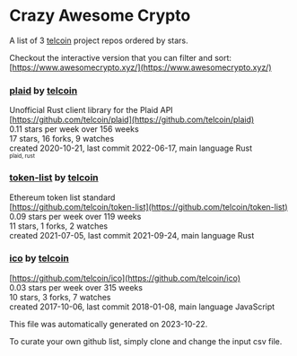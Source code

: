 # Crazy Awesome Crypto
A list of 3 [telcoin](https://github.com/telcoin) project repos ordered by stars.  

Checkout the interactive version that you can filter and sort: 
[https://www.awesomecrypto.xyz/](https://www.awesomecrypto.xyz/)  


### [plaid](https://github.com/telcoin/plaid) by [telcoin](https://github.com/telcoin)  
Unofficial Rust client library for the Plaid API  
[https://github.com/telcoin/plaid](https://github.com/telcoin/plaid)  
0.11 stars per week over 156 weeks  
17 stars, 16 forks, 9 watches  
created 2020-10-21, last commit 2022-06-17, main language Rust  
<sub><sup>plaid, rust</sup></sub>


### [token-list](https://github.com/telcoin/token-list) by [telcoin](https://github.com/telcoin)  
Ethereum token list standard  
[https://github.com/telcoin/token-list](https://github.com/telcoin/token-list)  
0.09 stars per week over 119 weeks  
11 stars, 1 forks, 2 watches  
created 2021-07-05, last commit 2021-09-24, main language Rust  


### [ico](https://github.com/telcoin/ico) by [telcoin](https://github.com/telcoin)  
  
[https://github.com/telcoin/ico](https://github.com/telcoin/ico)  
0.03 stars per week over 315 weeks  
10 stars, 3 forks, 7 watches  
created 2017-10-06, last commit 2018-01-08, main language JavaScript  


This file was automatically generated on 2023-10-22.  

To curate your own github list, simply clone and change the input csv file.  